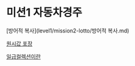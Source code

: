 # 미션1 자동차경주

[방어적 복사](level1/mission2-lotto/방어적 복사.md)

[원시값 포장](https://github.com/soominsohn/woowacourse-record/blob/main/level1/mission1-racingcar/Constant%E1%84%82%E1%85%B3%E1%86%AB%20%E1%84%8B%E1%85%A5%E1%84%83%E1%85%B5%E1%84%89%E1%85%A5%20%E1%84%80%E1%85%AA%E1%86%AB%E1%84%85%E1%85%A2%E1%84%92%E1%85%A2%E1%84%8B%E1%85%A3%20%E1%84%92%E1%85%A1%E1%86%AF%E1%84%81%E1%85%A1.md)

[일급컬렉션이란](https://github.com/soominsohn/woowacourse-record/blob/dc64195767980812c19578fff10b0775b479bf70/level1/mission1-racingcar/%E1%84%8B%E1%85%B5%E1%84%91%E1%85%A6%E1%86%A8%E1%84%90%E1%85%B5%E1%84%87%E1%85%B3%E1%84%8C%E1%85%A1%E1%84%87%E1%85%A1%20%E1%84%8B%E1%85%A1%E1%84%8B%E1%85%B5%E1%84%90%E1%85%A6%E1%86%B7%206%20-%20%E1%84%87%E1%85%AE%E1%86%AF%E1%84%91%E1%85%B5%E1%86%AF%E1%84%8B%E1%85%AD%E1%84%92%E1%85%A1%E1%86%AB%20%E1%84%80%E1%85%A2%E1%86%A8%E1%84%8E%E1%85%A6%E1%84%89%E1%85%A2%E1%86%BC%E1%84%89%E1%85%A5%E1%86%BC%E1%84%8B%E1%85%B3%E1%86%AF%20%E1%84%91%E1%85%B5%E1%84%92%E1%85%A1%E1%84%85%E1%85%A1.md)  
